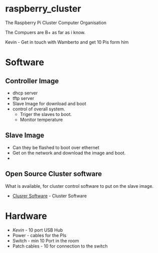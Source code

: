 # raspberry_cluster
The Raspberry Pi Cluster Computer Organisation

The Compuers are B+ as far as i know.

Kevin - Get in touch with Wamberto and get 10 Pis form him

# Software

##  Controller Image
* dhcp server
* tftp server
* Slave Image for download and boot
* control of overall system.
    * Triger the slaves to boot.
    * Monitor temperature

## Slave Image
* Can they be flashed to boot over ethernet
* Get on the network and download the image and boot.
*
    
## Open Source Cluster software

What is available, for cluster control software to put on the slave image.

* [Clusrer Software](ClusterSoftware) - Cluster Software

# Hardware

* *Kevin* - 10 port USB Hub
* Power - cables for the PIs
* Switch - min 10 Port in the room
* Patch cables - 10 for connection to the switch
